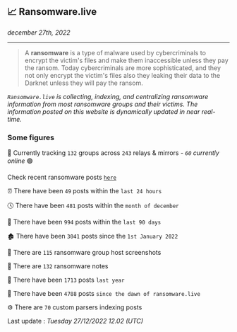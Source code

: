 ## 📈 Ransomware.live
_december 27th, 2022_

---

> A **ransomware** is a type of malware used by cybercriminals to encrypt the victim's files and make them inaccessible unless they pay the ransom. Today cybercriminals are more sophisticated, and they not only encrypt the victim's files also they leaking their data to the Darknet unless they will pay the ransom.


_`Ransomware.live` is collecting, indexing, and centralizing ransomware information from most ransomware groups and their victims. The information posted on this website is dynamically updated in near real-time._

### Some figures 

🔎 Currently tracking `132` groups across `243` relays & mirrors - _`60` currently online_ 🟢

Check recent ransomware posts [`here`](recentposts.md)


⏰ There have been `49` posts within the `last 24 hours`

🕓 There have been `481` posts within the `month of december`

📅 There have been `994` posts within the `last 90 days`

🏚 There have been `3041` posts since the `1st January 2022`

📸 There are `115` ransomware group host screenshots

📝 There are `132` ransomware notes

🚀 There have been `1713` posts `last year`

🐣 There have been `4788` posts `since the dawn of ransomware.live`

⚙️ There are `70` custom parsers indexing posts



Last update : _Tuesday 27/12/2022 12.02 (UTC)_


